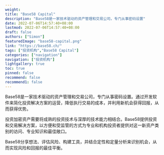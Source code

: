 ```yaml
---
weight: 
title: "Base58 Capital"
description: "Base58是一家技术驱动的资产管理和交易公司，专门从事密码设置"
date: 2022-07-06T14:57:40+08:00
lastmod: 2022-07-06T14:57:40+08:00
draft: false
authors: ["Simon"]
featuredImage: "base58-capital.png"
link: "https://base58.ch/"
tags: ["投资机构","Base58 Capital"]
categories: ["navigation"]
navigation: ["投资机构"]
lightgallery: true
toc: true
pinned: false
recommend: false
recommend1: false
---
```

Base58是一家技术驱动的资产管理和交易公司，专门从事密码设置。通过开发软件来简化投资解决方案的运营，降低执行交易的成本，并利用新机会获得回报，从而获得优势。

投资加密资产需要将成熟的投资技术与深厚的技术能力相结合。Base58提供投资和交易解决方案，以方便和受监管的方式为专业和机构投资者提供对这一新资产类别的访问、专业知识和最佳敞口。

Base58分享想法、评估风险、构建工具，并结合定性和定量分析来识别机会，从而实现风险和回报的最佳平衡。